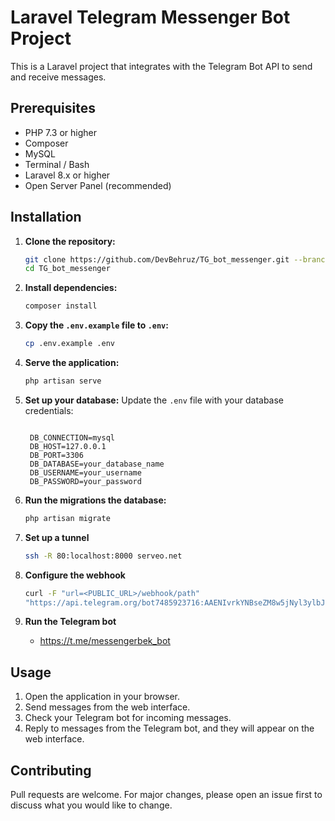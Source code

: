 # Laravel Telegram Messenger Bot Project

This is a Laravel project that integrates with the Telegram Bot API to send and receive messages.

## Prerequisites

- PHP 7.3 or higher
- Composer
- MySQL
- Terminal / Bash
- Laravel 8.x or higher
- Open Server Panel (recommended)

## Installation

1. **Clone the repository:**

    ```bash
    git clone https://github.com/DevBehruz/TG_bot_messenger.git --branch masters
    cd TG_bot_messenger
    ```

2. **Install dependencies:**

    ```bash
    composer install
    ```

3. **Copy the `.env.example` file to `.env`:**

    ```bash
    cp .env.example .env
    ```
4. **Serve the application:**

    ```bash
    php artisan serve
    ```
    
5. **Set up your database:**
    Update the `.env` file with your database credentials:
     ```env
    
      DB_CONNECTION=mysql
      DB_HOST=127.0.0.1
      DB_PORT=3306
      DB_DATABASE=your_database_name
      DB_USERNAME=your_username
      DB_PASSWORD=your_password

    ```

6. **Run the migrations the database:**

    ```bash
    php artisan migrate
    ```
    
7. **Set up a tunnel**

    ```bash
   ssh -R 80:localhost:8000 serveo.net
    ```

8. **Configure the webhook**

    ```bash
   curl -F "url=<PUBLIC_URL>/webhook/path"         
   "https://api.telegram.org/bot7485923716:AAENIvrkYNBseZM8w5jNyl3ylbJQp3fLW2M/setWebhook"
    ```


9. **Run the Telegram bot**

    
    - https://t.me/messengerbek_bot

    

## Usage

1. Open the application in your browser.
2. Send messages from the web interface.
3. Check your Telegram bot for incoming messages.
4. Reply to messages from the Telegram bot, and they will appear on the web interface.

## Contributing

Pull requests are welcome. For major changes, please open an issue first to discuss what you would like to change.


